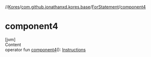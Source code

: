 //[Kores](../../index.md)/[com.github.jonathanxd.kores.base](../index.md)/[ForStatement](index.md)/[component4](component4.md)



# component4  
[jvm]  
Content  
operator fun [component4](component4.md)(): [Instructions](../../com.github.jonathanxd.kores/-instructions/index.md)  



